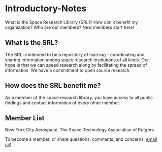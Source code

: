 # Introductory-Notes
What is the Space Research Library (SRL)? How can it benefit my organization?  Who are our members? New members start here!


## What is the SRL?
The SRL is intended to be a repository of learning - coordinating and sharing information among space research institutions of all kinds.  Our hope is that we can speed research along by facilitating the spread of information.  We have a commitment to open source research.


## How does the SRL benefit me?
As a member of the space research library, you have access to all public findings and contact information of every other member. 


## Member List
New York City Aerospace,
The Space Technology Association of Rutgers



To become a member, or share questions, comments, and concerns, [email us!](mailto:spaceresearchlibrary@gmail.com)
